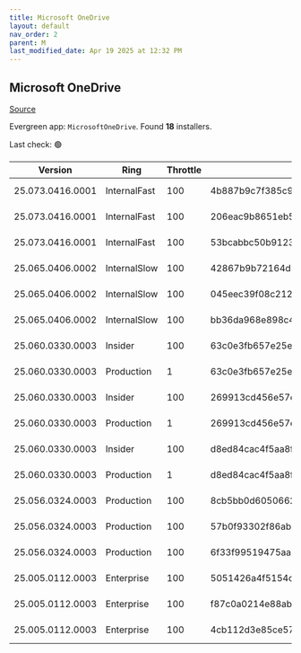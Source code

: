 ```yaml
---
title: Microsoft OneDrive
layout: default
nav_order: 2
parent: M
last_modified_date: Apr 19 2025 at 12:32 PM
---
```


## Microsoft OneDrive

[Source](https://onedrive.live.com/)

Evergreen app: `MicrosoftOneDrive`. Found **18** installers.

Last check: 🟢

| Version          | Ring         | Throttle | Sha256                                                           | Architecture | Type | URI                                                                                                                                                                  |
| ---------------- | ------------ | -------- | ---------------------------------------------------------------- | ------------ | ---- | -------------------------------------------------------------------------------------------------------------------------------------------------------------------- |
| 25.073.0416.0001 | InternalFast | 100      | 4b887b9c7f385c901d44c76249932673680f15395f1434d821ecbe9901b0d36e | ARM64        | exe  | [https://oneclient.sfx.ms/Win/Installers/25.073.0416.0001/arm64/OneDriveSetup.exe](https://oneclient.sfx.ms/Win/Installers/25.073.0416.0001/arm64/OneDriveSetup.exe) |
| 25.073.0416.0001 | InternalFast | 100      | 206eac9b8651eb5568f1fde3cdb98bfc1aa903d6ae15487c9dd318f420ef8df8 | x64          | exe  | [https://oneclient.sfx.ms/Win/Installers/25.073.0416.0001/amd64/OneDriveSetup.exe](https://oneclient.sfx.ms/Win/Installers/25.073.0416.0001/amd64/OneDriveSetup.exe) |
| 25.073.0416.0001 | InternalFast | 100      | 53bcabbc50b9123a8ba741542ceb4aea610b14c590e2f0f4e7eb4b96e57a1680 | x86          | exe  | [https://oneclient.sfx.ms/Win/Installers/25.073.0416.0001/OneDriveSetup.exe](https://oneclient.sfx.ms/Win/Installers/25.073.0416.0001/OneDriveSetup.exe)             |
| 25.065.0406.0002 | InternalSlow | 100      | 42867b9b72164d18bf8083ff19506d407dac8ce5075f0ed5776cbebbdb62faa6 | ARM64        | exe  | [https://oneclient.sfx.ms/Win/Installers/25.065.0406.0002/arm64/OneDriveSetup.exe](https://oneclient.sfx.ms/Win/Installers/25.065.0406.0002/arm64/OneDriveSetup.exe) |
| 25.065.0406.0002 | InternalSlow | 100      | 045eec39f08c212d3730aac9b5482028e93913fc9500a088872fb26ee35418ca | x64          | exe  | [https://oneclient.sfx.ms/Win/Installers/25.065.0406.0002/amd64/OneDriveSetup.exe](https://oneclient.sfx.ms/Win/Installers/25.065.0406.0002/amd64/OneDriveSetup.exe) |
| 25.065.0406.0002 | InternalSlow | 100      | bb36da968e898c498b4df9cf9cac09d241ac2e9821233c4220e3ae217fc2022c | x86          | exe  | [https://oneclient.sfx.ms/Win/Installers/25.065.0406.0002/OneDriveSetup.exe](https://oneclient.sfx.ms/Win/Installers/25.065.0406.0002/OneDriveSetup.exe)             |
| 25.060.0330.0003 | Insider      | 100      | 63c0e3fb657e25eefcf951f9ef659a866e91f745159c94ffa172129afc0b7b11 | ARM64        | exe  | [https://oneclient.sfx.ms/Win/Installers/25.060.0330.0003/arm64/OneDriveSetup.exe](https://oneclient.sfx.ms/Win/Installers/25.060.0330.0003/arm64/OneDriveSetup.exe) |
| 25.060.0330.0003 | Production   | 1        | 63c0e3fb657e25eefcf951f9ef659a866e91f745159c94ffa172129afc0b7b11 | ARM64        | exe  | [https://oneclient.sfx.ms/Win/Installers/25.060.0330.0003/arm64/OneDriveSetup.exe](https://oneclient.sfx.ms/Win/Installers/25.060.0330.0003/arm64/OneDriveSetup.exe) |
| 25.060.0330.0003 | Insider      | 100      | 269913cd456e57efd778c51bf0fa4cec0081e69ed93013123ca1e365ccf8bf97 | x64          | exe  | [https://oneclient.sfx.ms/Win/Installers/25.060.0330.0003/amd64/OneDriveSetup.exe](https://oneclient.sfx.ms/Win/Installers/25.060.0330.0003/amd64/OneDriveSetup.exe) |
| 25.060.0330.0003 | Production   | 1        | 269913cd456e57efd778c51bf0fa4cec0081e69ed93013123ca1e365ccf8bf97 | x64          | exe  | [https://oneclient.sfx.ms/Win/Installers/25.060.0330.0003/amd64/OneDriveSetup.exe](https://oneclient.sfx.ms/Win/Installers/25.060.0330.0003/amd64/OneDriveSetup.exe) |
| 25.060.0330.0003 | Insider      | 100      | d8ed84cac4f5aa8f97168f6b68b482ae2984bf708063b630771dfea2958b31cc | x86          | exe  | [https://oneclient.sfx.ms/Win/Installers/25.060.0330.0003/OneDriveSetup.exe](https://oneclient.sfx.ms/Win/Installers/25.060.0330.0003/OneDriveSetup.exe)             |
| 25.060.0330.0003 | Production   | 1        | d8ed84cac4f5aa8f97168f6b68b482ae2984bf708063b630771dfea2958b31cc | x86          | exe  | [https://oneclient.sfx.ms/Win/Installers/25.060.0330.0003/OneDriveSetup.exe](https://oneclient.sfx.ms/Win/Installers/25.060.0330.0003/OneDriveSetup.exe)             |
| 25.056.0324.0003 | Production   | 100      | 8cb5bb0d6050662f0c1a469bab1809d00b68f6e31006a688d6f59c52adeefcf2 | ARM64        | exe  | [https://oneclient.sfx.ms/Win/Installers/25.056.0324.0003/arm64/OneDriveSetup.exe](https://oneclient.sfx.ms/Win/Installers/25.056.0324.0003/arm64/OneDriveSetup.exe) |
| 25.056.0324.0003 | Production   | 100      | 57b0f93302f86abe533e26df3b402eb5bb0cf51bb1fb4eeff7e1da4b78f13af1 | x64          | exe  | [https://oneclient.sfx.ms/Win/Installers/25.056.0324.0003/amd64/OneDriveSetup.exe](https://oneclient.sfx.ms/Win/Installers/25.056.0324.0003/amd64/OneDriveSetup.exe) |
| 25.056.0324.0003 | Production   | 100      | 6f33f99519475aa6cabebd306f336afea4ad15dfc19f226fd550a146ea1ca53e | x86          | exe  | [https://oneclient.sfx.ms/Win/Installers/25.056.0324.0003/OneDriveSetup.exe](https://oneclient.sfx.ms/Win/Installers/25.056.0324.0003/OneDriveSetup.exe)             |
| 25.005.0112.0003 | Enterprise   | 100      | 5051426a4f5154c6b0b5dd02fcc5144807b3dc3f1ffb3ca4538a9c993db3063c | ARM64        | exe  | [https://oneclient.sfx.ms/Win/Installers/25.005.0112.0003/arm64/OneDriveSetup.exe](https://oneclient.sfx.ms/Win/Installers/25.005.0112.0003/arm64/OneDriveSetup.exe) |
| 25.005.0112.0003 | Enterprise   | 100      | f87c0a0214e88ab1bdcee61e7ad446990426b14de5ee6a4144fd3cc9c19f045e | x64          | exe  | [https://oneclient.sfx.ms/Win/Installers/25.005.0112.0003/amd64/OneDriveSetup.exe](https://oneclient.sfx.ms/Win/Installers/25.005.0112.0003/amd64/OneDriveSetup.exe) |
| 25.005.0112.0003 | Enterprise   | 100      | 4cb112d3e85ce57bf99ecde5dade8fd13f0e22ca8d36c11d09b3b7a50ad52bf8 | x86          | exe  | [https://oneclient.sfx.ms/Win/Installers/25.005.0112.0003/OneDriveSetup.exe](https://oneclient.sfx.ms/Win/Installers/25.005.0112.0003/OneDriveSetup.exe)             |
